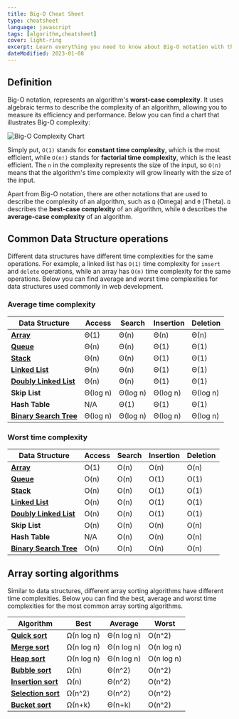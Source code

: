 ```yaml
---
title: Big-O Cheat Sheet
type: cheatsheet
language: javascript
tags: [algorithm,cheatsheet]
cover: light-ring
excerpt: Learn everything you need to know about Big-O notation with this handy cheatsheet.
dateModified: 2023-01-08
---
```


## Definition

Big-O notation, represents an algorithm's **worst-case complexity**. It uses algebraic terms to describe the complexity of an algorithm, allowing you to measure its efficiency and performance. Below you can find a chart that illustrates Big-O complexity:

![Big-O Complexity Chart](./illustrations/big-o-complexity.svg)

Simply put, `O(1)` stands for **constant time complexity**, which is the most efficient, while `O(n!)` stands for **factorial time complexity**, which is the least efficient. The `n` in the complexity represents the size of the input, so `O(n)` means that the algorithm's time complexity will grow linearly with the size of the input.

Apart from Big-O notation, there are other notations that are used to describe the complexity of an algorithm, such as `Ω` (Omega) and `Θ` (Theta). `Ω` describes the **best-case complexity** of an algorithm, while `Θ` describes the **average-case complexity** of an algorithm.

## Common Data Structure operations

Different data structures have different time complexities for the same operations. For example, a linked list has `O(1)` time complexity for `insert` and `delete` operations, while an array has `O(n)` time complexity for the same operations. Below you can find average and worst time complexities for data structures used commonly in web development.

### Average time complexity

| Data Structure | Access | Search | Insertion | Deletion |
| --- | --- | --- | --- | --- |
| [**Array**](/js/s/native-data-structures) | Θ(1) | Θ(n) | Θ(n) | Θ(n) |
| [**Queue**](/js/s/data-structures-queue) | Θ(n) | Θ(n) | Θ(1) | Θ(1) |
| [**Stack**](/js/s/data-structures-stack) | Θ(n) | Θ(n) | Θ(1) | Θ(1) |
| [**Linked List**](/js/s/data-structures-linked-list) | Θ(n) | Θ(n) | Θ(1) | Θ(1) |
| [**Doubly Linked List**](/js/s/data-structures-doubly-linked-list) | Θ(n) | Θ(n) | Θ(1) | Θ(1) |
| **Skip List** | Θ(log n) | Θ(log n) | Θ(log n) | Θ(log n) |
| **Hash Table** | N/A | Θ(1) | Θ(1) | Θ(1) |
| [**Binary Search Tree**](/js/s/data-structures-binary-search-tree) | Θ(log n) | Θ(log n) | Θ(log n) | Θ(log n) |

### Worst time complexity

| Data Structure | Access | Search | Insertion | Deletion |
| --- | --- | --- | --- | --- |
| [**Array**](/js/s/native-data-structures) | O(1) | O(n) | O(n) | O(n) |
| [**Queue**](/js/s/data-structures-queue) | O(n) | O(n) | O(1) | O(1) |
| [**Stack**](/js/s/data-structures-stack) | O(n) | O(n) | O(1) | O(1) |
| [**Linked List**](/js/s/data-structures-linked-list) | O(n) | O(n) | O(1) | O(1) |
| [**Doubly Linked List**](/js/s/data-structures-doubly-linked-list) | O(n) | O(n) | O(1) | O(1) |
| **Skip List** | O(n) | O(n) | O(n) | O(n) |
| **Hash Table** | N/A | O(n) | O(n) | O(n) |
| [**Binary Search Tree**](/js/s/data-structures-binary-search-tree) | O(n) | O(n) | O(n) | O(n) |

## Array sorting algorithms

Similar to data structures, different array sorting algorithms have different time complexities. Below you can find the best, average and worst time complexities for the most common array sorting algorithms.

| Algorithm | Best | Average | Worst |
| --- | --- | --- | --- |
| [**Quick sort**](/js/s/quick-sort) | Ω(n log n) | Θ(n log n) | O(n^2) |
| [**Merge sort**](/js/s/merge-sort) | Ω(n log n) | Θ(n log n) | O(n log n) |
| [**Heap sort**](/js/s/heapsort) | Ω(n log n) | Θ(n log n) | O(n log n) |
| [**Bubble sort**](/js/s/bubble-sort) | Ω(n) | Θ(n^2) | O(n^2) |
| [**Insertion sort**](/js/s/insertion-sort) | Ω(n) | Θ(n^2) | O(n^2) |
| [**Selection sort**](/js/s/selection-sort) | Ω(n^2) | Θ(n^2) | O(n^2) |
| [**Bucket sort**](/js/s/bucket-sort) | Ω(n+k) | Θ(n+k) | O(n^2) |
